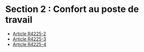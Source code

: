 #  Section 2 : Confort au poste de travail

* [Article R4225-2](./LEGIARTI000018532169.md)
* [Article R4225-3](./LEGIARTI000018532167.md)
* [Article R4225-4](./LEGIARTI000018532165.md)
